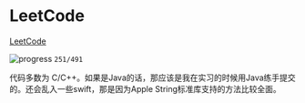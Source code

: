 # LeetCode 

[LeetCode](https://leetcode.com/problemset/algorithms/)

![progress](http://progressed.io/bar/51)  `251/491`

代码多数为 C/C++。如果是Java的话，那应该是我在实习的时候用Java练手提交的。还会乱入一些swift，那是因为Apple String标准库支持的方法比较全面。





